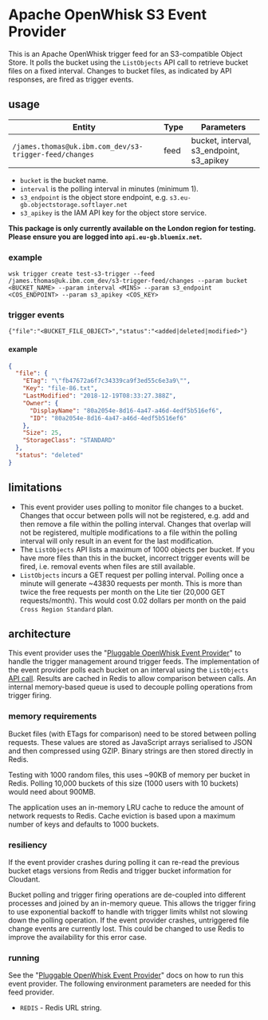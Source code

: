 # Apache OpenWhisk S3 Event Provider

This is an Apache OpenWhisk trigger feed for an S3-compatible Object Store. It polls the bucket using the `ListObjects` API call to retrieve bucket files on a fixed interval. Changes to bucket files, as indicated by API responses, are fired as trigger events.

## usage

| Entity                                                 | Type | Parameters                               |
| ------------------------------------------------------ | ---- | ---------------------------------------- |
| `/james.thomas@uk.ibm.com_dev/s3-trigger-feed/changes` | feed | bucket, interval, s3_endpoint, s3_apikey |

- `bucket` is the bucket name.
- `interval` is the polling interval in minutes (minimum 1).
- `s3_endpoint` is the object store endpoint, e.g. `s3.eu-gb.objectstorage.softlayer.net`
- `s3_apikey` is the IAM API key for the object store service.

**This package is only currently available on the London region for testing. Please ensure you are logged into `api.eu-gb.bluemix.net`.**

### example

```
wsk trigger create test-s3-trigger --feed /james.thomas@uk.ibm.com_dev/s3-trigger-feed/changes --param bucket <BUCKET_NAME> --param interval <MINS> --param s3_endpoint <COS_ENDPOINT> --param s3_apikey <COS_KEY>
```

### trigger events

```
{"file":"<BUCKET_FILE_OBJECT>","status":"<added|deleted|modified>"}
```

#### example

```json
{
  "file": {
    "ETag": "\"fb47672a6f7c34339ca9f3ed55c6e3a9\"",
    "Key": "file-86.txt",
    "LastModified": "2018-12-19T08:33:27.388Z",
    "Owner": {
      "DisplayName": "80a2054e-8d16-4a47-a46d-4edf5b516ef6",
      "ID": "80a2054e-8d16-4a47-a46d-4edf5b516ef6"
    },
    "Size": 25,
    "StorageClass": "STANDARD"
  },
  "status": "deleted"
}
```

## limitations

- This event provider uses polling to monitor file changes to a bucket. Changes that occur between polls will not be registered, e.g. add and then remove a file within the polling interval. Changes that overlap will not be registered, multiple modifications to a file within the polling interval will only result in an event for the last modification.
- The `ListObjects` API lists a maximum of 1000 objects per bucket. If you have more files than this in the bucket, incorrect trigger events will be fired, i.e. removal events when files are still available.
- `ListObjects` incurs a GET request per polling interval. Polling once a minute will generate ~43830 requests per month. This is more than twice the free requests per month on the Lite tier (20,000 GET requests/month). This would cost 0.02 dollars per month on the paid `Cross Region Standard` plan.

## architecture

This event provider uses the "[Pluggable OpenWhisk Event Provider](https://github.ibm.com/thomas6/openwhisk-pluggable-provider)" to handle the trigger management around trigger feeds. The implementation of the event provider polls each bucket on an interval using the `ListObjects` [API call](https://docs.aws.amazon.com/AmazonS3/latest/API/v2-RESTBucketGET.html). Results are cached in Redis to allow comparison between calls. An internal memory-based queue is used to decouple polling operations from trigger firing.

### memory requirements

Bucket files (with ETags for comparison) need to be stored between polling requests. These values are stored as JavaScript arrays serialised to JSON and then compressed using GZIP. Binary strings are then stored directly in Redis.

Testing with 1000 random files, this uses ~90KB of memory per bucket in Redis. Polling 10,000 buckets of this size (1000 users with 10 buckets) would need about 900MB.

The application uses an in-memory LRU cache to reduce the amount of network requests to Redis. Cache eviction is based upon a maximum number of keys and defaults to 1000 buckets.

### resiliency

If the event provider crashes during polling it can re-read the previous bucket etags versions from Redis and trigger bucket information for Cloudant.

Bucket polling and trigger firing operations are de-coupled into different processes and joined by an in-memory queue. This allows the trigger firing to use exponential backoff to handle with trigger limits whilst not slowing down the polling operation. If the event provider crashes, untriggered file change events are currently lost. This could be changed to use Redis to improve the availability for this error case.

### running

See the "[Pluggable OpenWhisk Event Provider](https://github.ibm.com/thomas6/openwhisk-pluggable-provider)" docs on how to run this event provider. The following environment parameters are needed for this feed provider.

- `REDIS` - Redis URL string.
